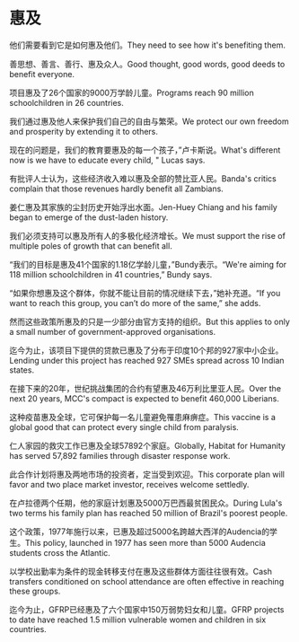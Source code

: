 # 惠及

<p><span class="chinese">他们需要看到它是如何惠及他们。</span><span class="english">They need to see how it's benefiting them.</span></p>

<p><span class="chinese">善思想、善言、善行、惠及众人。</span><span class="english">Good thought, good words, good deeds to benefit everyone.</span></p>

<p><span class="chinese">项目惠及了26个国家的9000万学龄儿童。</span><span class="english">Programs reach 90 million schoolchildren in 26 countries.</span></p>

<p><span class="chinese">我们通过惠及他人来保护我们自己的自由与繁荣。</span><span class="english">We protect our own freedom and prosperity by extending it to others.</span></p>

<p><span class="chinese">现在的问题是，我们的教育要惠及的每一个孩子，”卢卡斯说。</span><span class="english">What's different now is we have to educate every child, " Lucas says.</span></p>

<p><span class="chinese">有批评人士认为，这些经济收入难以惠及全部的赞比亚人民。</span><span class="english">Banda's critics complain that those revenues hardly benefit all Zambians.</span></p>

<p><span class="chinese">姜仁惠及其家族的尘封历史开始浮出水面。</span><span class="english">Jen-Huey Chiang and his family began to emerge of the dust-laden history.</span></p>

<p><span class="chinese">我们必须支持可以惠及所有人的多极化经济增长。</span><span class="english">We must support the rise of multiple poles of growth that can benefit all.</span></p>

<p><span class="chinese">“我们的目标是惠及41个国家的1.18亿学龄儿童，”Bundy表示。</span><span class="english">“We're aiming for 118 million schoolchildren in 41 countries,” Bundy says.</span></p>

<p><span class="chinese">“如果你想惠及这个群体，你就不能让目前的情况继续下去，”她补充道。</span><span class="english">“If you want to reach this group, you can’t do more of the same,” she adds.</span></p>

<p><span class="chinese">然而这些政策所惠及的只是一少部分由官方支持的组织。</span><span class="english">But this applies to only a small number of government-approved organisations.</span></p>

<p><span class="chinese">迄今为止，该项目下提供的贷款已惠及了分布于印度10个邦的927家中小企业。</span><span class="english">Lending under this project has reached 927 SMEs spread across 10 Indian states.</span></p>

<p><span class="chinese">在接下来的20年，世纪挑战集团的合约有望惠及46万利比里亚人民。</span><span class="english">Over the next 20 years, MCC's compact is expected to benefit 460,000 Liberians.</span></p>

<p><span class="chinese">这种疫苗惠及全球，它可保护每一名儿童避免罹患麻痹症。</span><span class="english">This vaccine is a global good that can protect every single child from paralysis.</span></p>

<p><span class="chinese">仁人家园的救灾工作已惠及全球57892个家庭。</span><span class="english">Globally, Habitat for Humanity has served 57,892 families through disaster response work.</span></p>

<p><span class="chinese">此合作计划将惠及两地市场的投资者，定当受到欢迎。</span><span class="english">This corporate plan will favor and two place market investor, receives welcome settledly.</span></p>

<p><span class="chinese">在卢拉德两个任期，他的家庭计划惠及5000万巴西最贫困民众。</span><span class="english">During Lula's two terms his family plan has reached 50 million of Brazil's poorest people.</span></p>

<p><span class="chinese">这个政策，1977年施行以来，已惠及超过5000名跨越大西洋的Audencia的学生。</span><span class="english">This policy, launched in 1977 has seen more than 5000 Audencia students cross the Atlantic.</span></p>

<p><span class="chinese">以学校出勤率为条件的现金转移支付在惠及这些群体方面往往很有效。</span><span class="english">Cash transfers conditioned on school attendance are often effective in reaching these groups.</span></p>

<p><span class="chinese">迄今为止，GFRP已经惠及了六个国家中150万弱势妇女和儿童。</span><span class="english">GFRP projects to date have reached 1.5 million vulnerable women and children in six countries.</span></p>

